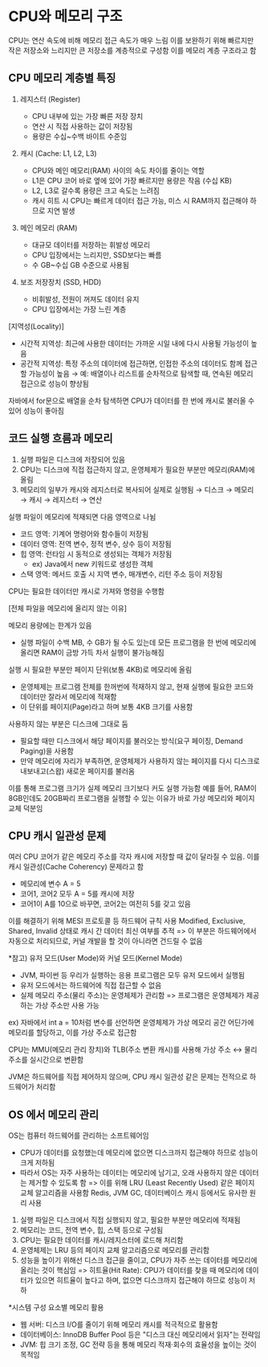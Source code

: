 # CPU와 메모리 구조

CPU는 연산 속도에 비해 메모리 접근 속도가 매우 느림
이를 보완하기 위해 빠르지만 작은 저장소와 느리지만 큰 저장소를 계층적으로 구성함
이를 메모리 계층 구조라고 함

## CPU 메모리 계층별 특징

1. 레지스터 (Register)

   * CPU 내부에 있는 가장 빠른 저장 장치
   * 연산 시 직접 사용하는 값이 저장됨
   * 용량은 수십\~수백 바이트 수준임

2. 캐시 (Cache: L1, L2, L3)

   * CPU와 메인 메모리(RAM) 사이의 속도 차이를 줄이는 역할
   * L1은 CPU 코어 바로 옆에 있어 가장 빠르지만 용량은 작음 (수십 KB)
   * L2, L3로 갈수록 용량은 크고 속도는 느려짐
   * 캐시 히트 시 CPU는 빠르게 데이터 접근 가능, 미스 시 RAM까지 접근해야 하므로 지연 발생

3. 메인 메모리 (RAM)

   * 대규모 데이터를 저장하는 휘발성 메모리
   * CPU 입장에서는 느리지만, SSD보다는 빠름
   * 수 GB\~수십 GB 수준으로 사용됨

4. 보조 저장장치 (SSD, HDD)

   * 비휘발성, 전원이 꺼져도 데이터 유지
   * CPU 입장에서는 가장 느린 계층

[지역성(Locality)]
* 시간적 지역성: 최근에 사용한 데이터는 가까운 시일 내에 다시 사용될 가능성이 높음
* 공간적 지역성: 특정 주소의 데이터에 접근하면, 인접한 주소의 데이터도 함께 접근할 가능성이 높음
  → 예: 배열이나 리스트를 순차적으로 탐색할 때, 연속된 메모리 접근으로 성능이 향상됨

자바에서 for문으로 배열을 순차 탐색하면 CPU가 데이터를 한 번에 캐시로 불러올 수 있어 성능이 좋아짐

## 코드 실행 흐름과 메모리

1. 실행 파일은 디스크에 저장되어 있음
2. CPU는 디스크에 직접 접근하지 않고, 운영체제가 필요한 부분만 메모리(RAM)에 올림
3. 메모리의 일부가 캐시와 레지스터로 복사되어 실제로 실행됨
   → 디스크 → 메모리 → 캐시 → 레지스터 → 연산

실행 파일이 메모리에 적재되면 다음 영역으로 나뉨

* 코드 영역: 기계어 명령어와 함수들이 저장됨
* 데이터 영역: 전역 변수, 정적 변수, 상수 등이 저장됨
* 힙 영역: 런타임 시 동적으로 생성되는 객체가 저장됨
   * ex) Java에서 new 키워드로 생성한 객체
* 스택 영역: 메서드 호출 시 지역 변수, 매개변수, 리턴 주소 등이 저장됨

CPU는 필요한 데이터만 캐시로 가져와 명령을 수행함

[전체 파일을 메모리에 올리지 않는 이유]

메모리 용량에는 한계가 있음  
- 실행 파일이 수백 MB, 수 GB가 될 수도 있는데 모든 프로그램을 한 번에 메모리에 올리면 RAM이 금방 가득 차서 실행이 불가능해짐

실행 시 필요한 부분만 페이지 단위(보통 4KB)로 메모리에 올림
-  운영체제는 프로그램 전체를 한꺼번에 적재하지 않고, 현재 실행에 필요한 코드와 데이터만 잘라서 메모리에 적재함 
-  이 단위를 페이지(Page)라고 하며 보통 4KB 크기를 사용함

사용하지 않는 부분은 디스크에 그대로 둠
- 필요할 때만 디스크에서 해당 페이지를 불러오는 방식(요구 페이징, Demand Paging)을 사용함
- 만약 메모리에 자리가 부족하면, 운영체제가 사용하지 않는 페이지를 다시 디스크로 내보내고(스왑) 새로운 페이지를 불러옴

이를 통해 프로그램 크기가 실제 메모리 크기보다 커도 실행 가능함
예를 들어, RAM이 8GB인데도 20GB짜리 프로그램을 실행할 수 있는 이유가 바로 가상 메모리와 페이지 교체 덕분임

## CPU 캐시 일관성 문제

여러 CPU 코어가 같은 메모리 주소를 각자 캐시에 저장할 때 값이 달라질 수 있음. 이를 캐시 일관성(Cache Coherency) 문제라고 함

* 메모리에 변수 A = 5
* 코어1, 코어2 모두 A = 5를 캐시에 저장
* 코어1이 A를 10으로 바꾸면, 코어2는 여전히 5를 갖고 있음

이를 해결하기 위해 MESI 프로토콜 등 하드웨어 규칙 사용 Modified, Exclusive, Shared, Invalid 상태로 캐시 간 데이터 최신 여부를 추적
=> 이 부분은 하드웨어에서 자동으로 처리되므로, 커널 개발을 할 것이 아니라면 건드릴 수 없음

*참고) 유저 모드(User Mode)와 커널 모드(Kernel Mode)
* JVM, 파이썬 등 우리가 실행하는 응용 프로그램은 모두 유저 모드에서 실행됨
* 유저 모드에서는 하드웨어에 직접 접근할 수 없음
* 실제 메모리 주소(물리 주소)는 운영체제가 관리함
  => 프로그램은 운영체제가 제공하는 가상 주소만 사용 가능

ex) 자바에서 int a = 10처럼 변수를 선언하면 운영체제가 가상 메모리 공간 어딘가에 메모리를 할당하고, 이를 가상 주소로 접근함

CPU는 MMU(메모리 관리 장치)와 TLB(주소 변환 캐시)를 사용해 가상 주소 ↔ 물리 주소를 실시간으로 변환함

JVM은 하드웨어를 직접 제어하지 않으며, CPU 캐시 일관성 같은 문제는 전적으로 하드웨어가 처리함

## OS 에서 메모리 관리

OS는 컴퓨터 하드웨어를 관리하는 소프트웨어임

* CPU가 데이터를 요청했는데 메모리에 없으면 디스크까지 접근해야 하므로 성능이 크게 저하됨
* 따라서 OS는 자주 사용하는 데이터는 메모리에 남기고, 오래 사용하지 않은 데이터는 제거할 수 있도록 함
  => 이를 위해 LRU (Least Recently Used) 같은 페이지 교체 알고리즘을 사용함 Redis, JVM GC, 데이터베이스 캐시 등에서도 유사한 원리 사용

1. 실행 파일은 디스크에서 직접 실행되지 않고, 필요한 부분만 메모리에 적재됨
2. 메모리는 코드, 전역 변수, 힙, 스택 등으로 구성됨
3. CPU는 필요한 데이터를 캐시/레지스터에 로드해 처리함
4. 운영체제는 LRU 등의 페이지 교체 알고리즘으로 메모리를 관리함
5. 성능을 높이기 위해선 디스크 접근을 줄이고, CPU가 자주 쓰는 데이터를 메모리에 올리는 것이 핵심임
   => 히트율(Hit Rate): CPU가 데이터를 찾을 때 메모리에 데이터가 있으면 히트율이 높다고 하며, 없으면 디스크까지 접근해야 하므로 성능이 저하

*시스템 구성 요소별 메모리 활용
* 웹 서버: 디스크 I/O를 줄이기 위해 메모리 캐시를 적극적으로 활용함
* 데이터베이스: InnoDB Buffer Pool 등은 "디스크 대신 메모리에서 읽자"는 전략임
* JVM: 힙 크기 조정, GC 전략 등을 통해 메모리 적재·회수의 효율성을 높이는 것이 목적임

